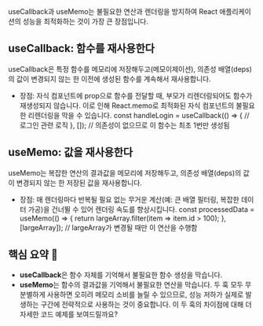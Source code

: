 <p>useCallback과 useMemo는 불필요한 연산과 렌더링을 방지하여 React 애플리케이션의 성능을 최적화하는 것이 가장 큰 장점입니다.</p>
<h2 id="usecallback-함수를-재사용한다">useCallback: 함수를 재사용한다</h2>
<p>useCallback은 특정 함수를 메모리에 저장해두고(메모이제이션), 의존성 배열(deps)의 값이 변경되지 않는 한 이전에 생성된 함수를 계속해서 재사용합니다.</p>
<ul>
<li>장점: 자식 컴포넌트에 prop으로 함수를 전달할 때, 부모가 리렌더링되어도 함수가 재생성되지 않습니다. 이로 인해 React.memo로 최적화된 자식 컴포넌트의 불필요한 리렌더링을 막을 수 있습니다.
const handleLogin = useCallback(() =&gt; {
// 로그인 관련 로직
}, []); // 의존성이 없으므로 이 함수는 최초 1번만 생성됨</li>
</ul>
<h2 id="usememo-값을-재사용한다">useMemo: 값을 재사용한다</h2>
<p>useMemo는 복잡한 연산의 결과값을 메모리에 저장해두고, 의존성 배열(deps)의 값이 변경되지 않는 한 저장된 값을 재사용합니다.</p>
<ul>
<li>장점: 매 렌더링마다 반복될 필요 없는 무거운 계산(예: 큰 배열 필터링, 복잡한 데이터 가공)을 건너뛸 수 있어 렌더링 속도를 향상시킵니다.
const processedData = useMemo(() =&gt; {
return largeArray.filter(item =&gt; item.id &gt; 100);
}, [largeArray]); // largeArray가 변경될 때만 이 연산을 수행함</li>
</ul>
<h2 id="핵심-요약-🔑">핵심 요약 🔑</h2>
<ul>
<li><strong>useCallback</strong>은 함수 자체를 기억해서 불필요한 함수 생성을 막습니다.</li>
<li><strong>useMemo</strong>는 함수의 결과값을 기억해서 불필요한 연산을 막습니다.
두 훅 모두 무분별하게 사용하면 오히려 메모리 소비를 늘릴 수 있으므로, 성능 저하가 실제로 발생하는 구간에 전략적으로 사용하는 것이 중요합니다.
이 두 훅의 차이점에 대해 더 자세한 코드 예제를 보여드릴까요?</li>
</ul>
